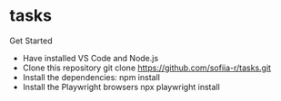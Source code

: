 # tasks
Get Started
- Have installed VS Code and Node.js
- Clone this repository
git clone https://github.com/sofiia-r/tasks.git
- Install the dependencies:
npm install
- Install the Playwright browsers
npx playwright install